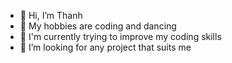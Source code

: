 - 👋 Hi, I’m Thanh
- 👀 My hobbies are coding and dancing
- 🌱 I'm currently trying to improve my coding skills
- 💞️ I’m looking for any project that suits me
<!---
MapleThanh/MapleThanh is a ✨ special ✨ repository because its `README.md` (this file) appears on your GitHub profile.
You can click the Preview link to take a look at your changes.
--->
